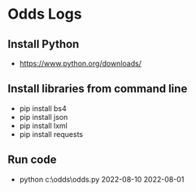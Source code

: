 # Odds Logs

## Install Python
- https://www.python.org/downloads/

## Install libraries from command line
- pip install bs4
- pip install json
- pip install lxml
- pip install requests

## Run code
- python c:\odds\odds.py 2022-08-10 2022-08-01
